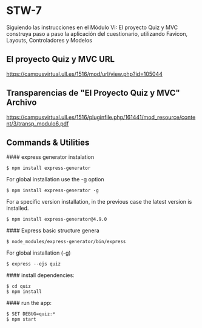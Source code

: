 # STW-7
Siguiendo las instrucciones en el Módulo VI: El proyecto Quiz y MVC construya paso a paso la aplicación del cuestionario, utilizando  Favicon, Layouts, Controladores y Modelos


## El proyecto Quiz y MVC URL
https://campusvirtual.ull.es/1516/mod/url/view.php?id=105044

## Transparencias de "El Proyecto Quiz y MVC" Archivo
https://campusvirtual.ull.es/1516/pluginfile.php/161441/mod_resource/content/3/transp_modulo6.pdf

## Commands & Utilities
#### express generator instalation

    $ npm install express-generator

  For global installation use the -g option

    $ npm install express-generator -g

  For a specific version installation, in the previous case the latest version is installed.

    $ npm install express-generator@4.9.0

#### Express basic structure	genera

    $ node_modules/express-generator/bin/express

  For global installation (-g)

    $ express --ejs quiz

#### install dependencies:

    $ cd quiz
    $ npm install

#### run the app:

    $ SET DEBUG=quiz:*
    $ npm start
